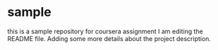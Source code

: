 # sample
this is a sample repository for coursera assignment
I am editing the README file. Adding some more details about the project description.
